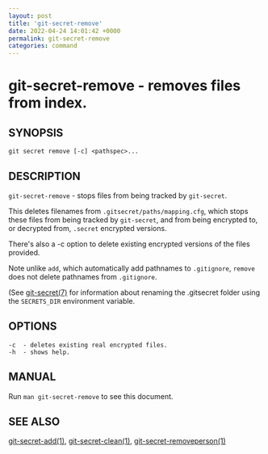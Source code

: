 ```yaml
---
layout: post
title: 'git-secret-remove'
date: 2022-04-24 14:01:42 +0000
permalink: git-secret-remove
categories: command
---
```

git-secret-remove - removes files from index.
=============================================

## SYNOPSIS

    git secret remove [-c] <pathspec>...


## DESCRIPTION
`git-secret-remove` - stops files from being tracked by `git-secret`.

This deletes filenames from `.gitsecret/paths/mapping.cfg`, 
which stops these files from being tracked by `git-secret`, and from
being encrypted to, or decrypted from, `.secret` encrypted versions.

There's also a -c option to delete existing encrypted versions of the files provided.

Note unlike `add`, which automatically add pathnames to `.gitignore`, 
`remove` does not delete pathnames from `.gitignore`.

(See [git-secret(7)](https://git-secret.io/git-secret) for information about renaming the .gitsecret
folder using the `SECRETS_DIR` environment variable.


## OPTIONS

    -c  - deletes existing real encrypted files.
    -h  - shows help.


## MANUAL

Run `man git-secret-remove` to see this document.


## SEE ALSO

[git-secret-add(1)](https://git-secret.io/git-secret-add), [git-secret-clean(1)](https://git-secret.io/git-secret-clean),
[git-secret-removeperson(1)](https://git-secret.io/git-secret-removeperson)
